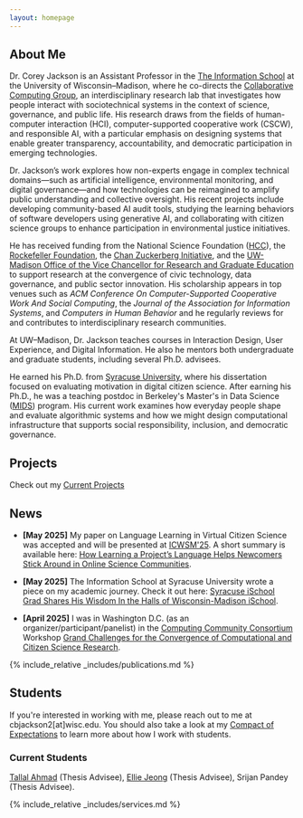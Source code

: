 ```yaml
---
layout: homepage
---
```


## About Me
Dr. Corey Jackson is an Assistant Professor in the [The Information School](https://ischool.wisc.edu/) at the University of Wisconsin–Madison, where he co-directs the [Collaborative Computing Group](https://collab.ischool.wisc.edu/), an interdisciplinary research lab that investigates how people interact with sociotechnical systems in the context of science, governance, and public life. His research draws from the fields of human-computer interaction (HCI), computer-supported cooperative work (CSCW), and responsible AI, with a particular emphasis on designing systems that enable greater transparency, accountability, and democratic participation in emerging technologies.

Dr. Jackson’s work explores how non-experts engage in complex technical domains—such as artificial intelligence, environmental monitoring, and digital governance—and how technologies can be reimagined to amplify public understanding and collective oversight. His recent projects include developing community-based AI audit tools, studying the learning behaviors of software developers using generative AI, and collaborating with citizen science groups to enhance participation in environmental justice initiatives.

He has received funding from the National Science Foundation ([HCC](https://www.nsf.gov/awardsearch/showAward?AWD_ID=1755628&HistoricalAwards=false)), the [Rockefeller Foundation](https://www.rockefellerfoundation.org), the [Chan Zuckerberg Initiative](https://chanzuckerberg.com), and the [UW-Madison Office of the Vice Chancellor for Research and Graduate Education](https://research.wisc.edu/funding/) to support research at the convergence of civic technology, data governance, and public sector innovation. His scholarship appears in top venues such as *ACM Conference On Computer-Supported Cooperative Work And Social Computing*, the *Journal of the Association for Information Systems*, and *Computers in Human Behavior* and he regularly reviews for and contributes to interdisciplinary research communities.

At UW–Madison, Dr. Jackson teaches courses in Interaction Design, User Experience, and Digital Information. He also he mentors both undergraduate and graduate students, including several Ph.D. advisees. 

He earned his Ph.D. from [Syracuse University](https://www.syracuse.edu/), where his dissertation focused on evaluating motivation in digital citizen science. After earning his Ph.D., he was a teaching postdoc in Berkeley's Master's in Data Science ([MIDS](https://ischoolonline.berkeley.edu/)) program. His current work examines how everyday people shape and evaluate algorithmic systems and how we might design computational infrastructure that supports social responsibility, inclusion, and democratic governance.


## Projects 

Check out my [Current Projects](https://coreybjackson.com/projects.html)

## News

- **[May 2025]** My paper on Language Learning in Virtual Citizen Science was accepted and will be presented at [ICWSM'25](https://www.icwsm.org/2025/index.html). A short summary is available here: [How Learning a Project’s Language Helps Newcomers Stick Around in Online Science Communities](https://medium.com/uw-madison-madcollab-research/how-learning-a-projects-language-helps-newcomers-stick-around-in-online-science-communities-619a24bf9542).    

- **[May 2025]** The Information School at Syracuse University wrote a piece on my academic journey. Check it out here: [Syracuse iSchool Grad Shares His Wisdom In the Halls of Wisconsin-Madison iSchool](https://ischool.syracuse.edu/syracuse-ischool-grad-shares-his-wisdom-in-the-halls-of-wisconsin-madison-ischool/).   

- **[April 2025]** I was in Washington D.C. (as an organizer/participant/panelist) in the [Computing Community Consortium](https://cra.org/ccc/) Workshop [Grand Challenges for the Convergence of Computational and Citizen Science Research](https://cra.org/ccc/events/grand-challenges-for-the-convergence-of-computational-and-citizen-science-research/#overview).   




{% include_relative _includes/publications.md %}


## Students 

If you're interested in working with me, please reach out to me at cbjackson2[at]wisc.edu. You should also take a look at my [Compact of Expectations](https://docs.google.com/document/d/1AtuLPtfpGkzolgKeKnDy2fQ8rIdiRdgWKloEqOmxFpo/edit?usp=sharing) to learn more about how I work with students. 

### Current Students
[Tallal Ahmad](https://sites.google.com/view/tallal-ahmad/home) (Thesis Advisee), 
[Ellie Jeong](https://ejeong7.wixsite.com/elliejeong) (Thesis Advisee), Srijan Pandey (Thesis Advisee). 



{% include_relative _includes/services.md %}
